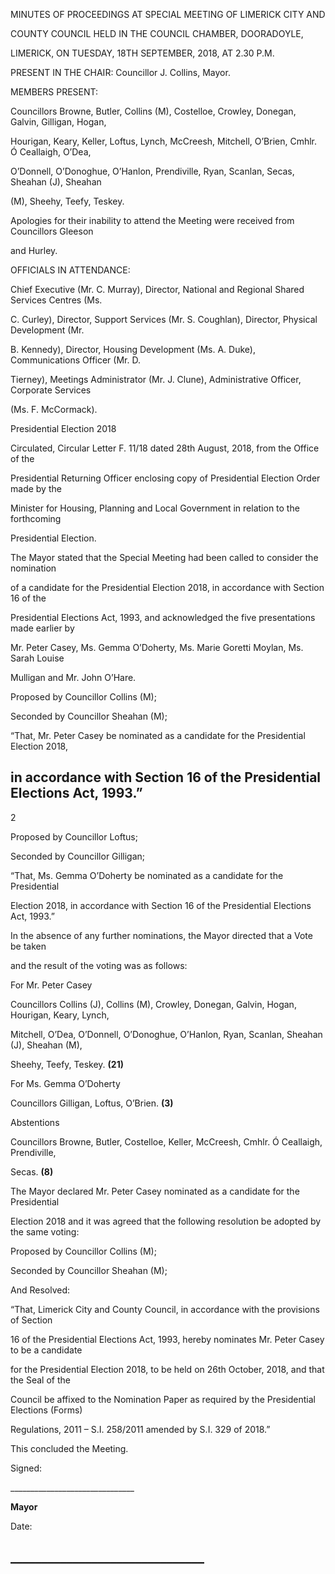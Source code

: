 MINUTES OF PROCEEDINGS AT SPECIAL MEETING OF LIMERICK CITY AND

COUNTY COUNCIL HELD IN THE COUNCIL CHAMBER, DOORADOYLE,

LIMERICK, ON TUESDAY, 18TH SEPTEMBER, 2018, AT 2.30 P.M.

PRESENT IN THE CHAIR:  Councillor J. Collins, Mayor.

MEMBERS PRESENT:

Councillors Browne, Butler, Collins (M), Costelloe, Crowley, Donegan, Galvin, Gilligan, Hogan,

Hourigan, Keary, Keller, Loftus, Lynch, McCreesh, Mitchell, O’Brien, Cmhlr. Ó Ceallaigh, O’Dea,

O’Donnell, O’Donoghue, O’Hanlon, Prendiville, Ryan, Scanlan, Secas, Sheahan (J), Sheahan

(M), Sheehy, Teefy, Teskey.

Apologies for their inability to attend the Meeting were received from Councillors Gleeson

and Hurley.

OFFICIALS IN ATTENDANCE:

Chief Executive (Mr. C. Murray), Director, National and Regional Shared Services Centres (Ms.

C. Curley), Director, Support Services (Mr. S. Coughlan), Director, Physical Development (Mr.

B. Kennedy), Director, Housing Development (Ms. A. Duke), Communications Officer (Mr. D.

Tierney), Meetings Administrator (Mr. J. Clune), Administrative Officer, Corporate Services

(Ms. F. McCormack).

Presidential Election 2018

Circulated, Circular Letter F. 11/18 dated 28th August, 2018, from the Office of the

Presidential Returning Officer enclosing copy of Presidential Election Order made by the

Minister for Housing, Planning and Local Government in relation to the forthcoming

Presidential Election.

The Mayor stated that the Special Meeting had been called to consider the nomination

of a candidate for the Presidential Election 2018, in accordance with Section 16 of the

Presidential Elections Act, 1993, and acknowledged the five presentations made earlier by

Mr. Peter Casey, Ms. Gemma O’Doherty, Ms. Marie Goretti Moylan, Ms. Sarah Louise

Mulligan and Mr. John O’Hare.

Proposed by Councillor Collins (M);

Seconded by Councillor Sheahan (M);

“That, Mr. Peter Casey be nominated as a candidate for the Presidential Election 2018,

in accordance with Section 16 of the Presidential Elections Act, 1993.”
---
2

Proposed by Councillor Loftus;

Seconded by Councillor Gilligan;

“That, Ms. Gemma O’Doherty be nominated as a candidate for the Presidential

Election 2018, in accordance with Section 16 of the Presidential Elections Act, 1993.”

In the absence of any further nominations, the Mayor directed that a Vote be taken

and the result of the voting was as follows:

For Mr. Peter Casey

Councillors Collins (J), Collins (M), Crowley, Donegan, Galvin, Hogan, Hourigan, Keary, Lynch,

Mitchell, O’Dea, O’Donnell, O’Donoghue, O’Hanlon, Ryan, Scanlan, Sheahan (J), Sheahan (M),

Sheehy, Teefy, Teskey. **(21)**

For Ms. Gemma O’Doherty

Councillors Gilligan, Loftus, O’Brien. **(3)**

Abstentions

Councillors Browne, Butler, Costelloe, Keller, McCreesh, Cmhlr. Ó Ceallaigh, Prendiville,

Secas. **(8)**

The Mayor declared Mr. Peter Casey nominated as a candidate for the Presidential

Election 2018 and it was agreed that the following resolution be adopted by the same voting:

Proposed by Councillor Collins (M);

Seconded by Councillor Sheahan (M);

And Resolved:

“That, Limerick City and County Council, in accordance with the provisions of Section

16 of the Presidential Elections Act, 1993, hereby nominates Mr. Peter Casey to be a candidate

for the Presidential Election 2018, to be held on 26th October, 2018, and that the Seal of the

Council be affixed to the Nomination Paper as required by the Presidential Elections (Forms)

Regulations, 2011 – S.I. 258/2011 amended by S.I. 329 of 2018.”

This concluded the Meeting.

Signed:

\_\_\_\_\_\_\_\_\_\_\_\_\_\_\_\_\_\_\_\_\_\_\_\_\_\_\_\_\_\_\_

**Mayor**

Date:

\_\_\_\_\_\_\_\_\_\_\_\_\_\_\_\_\_\_\_\_\_\_\_\_\_\_\_\_\_\_\_
---
